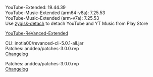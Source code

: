 YouTube-Extended: 19.44.39  
YouTube-Music-Extended (arm64-v8a): 7.25.53  
YouTube-Music-Extended (arm-v7a): 7.25.53  
Use [zygisk-detach](https://github.com/j-hc/zygisk-detach) to detach YouTube and YT Music from Play Store  

[YouTube-ReVanced-Extended](https://github.com/MANCrimSon/YouTube-ReVanced-Extended)
  
CLI: inotia00/revanced-cli-5.0.1-all.jar  
Patches: anddea/patches-3.0.0.rvp  
[Changelog](https://github.com/anddea/revanced-patches/releases/tag/v3.0.0)

Patches: anddea/patches-3.0.0.rvp  
[Changelog](https://github.com/anddea/revanced-patches/releases/tag/v3.0.0)  
